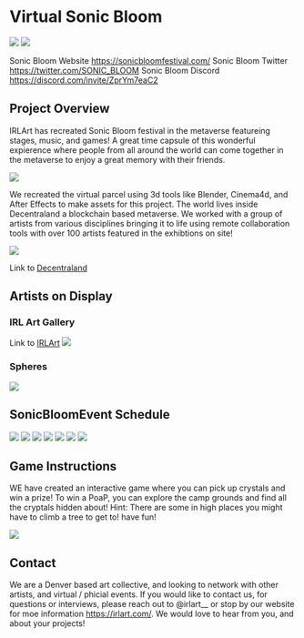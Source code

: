 # Virtual Sonic Bloom
![](https://i.imgur.com/vrGXlVu.png)
![](https://i.imgur.com/Z66zgN7.png)

Sonic Bloom Website https://sonicbloomfestival.com/
Sonic Bloom Twitter https://twitter.com/SONIC_BLOOM
Sonic Bloom Discord https://discord.com/invite/ZprYm7eaC2

## Project Overview
IRLArt has recreated Sonic Bloom festival in the metaverse featureing stages, music, and games! A great time capsule of this wonderful expierence where people from all around the world can come together in the metaverse to enjoy a great memory with their friends.

![](https://i.imgur.com/kVnb2m2.png)

We recreated the virtual parcel using 3d tools like Blender, Cinema4d, and After Effects to make assets for this project. The world lives inside Decentraland a blockchain based metaverse. We worked with a group of artists from various disciplines bringing it to life using remote collaboration tools with over 100 artists featured in the exhibtions on site! 

![](https://i.imgur.com/q3xe9XS.png)

Link to [Decentraland](https://decentraland.org/)

## Artists on Display


### IRL Art Gallery
Link to [IRLArt](https://irlart.com/)
![](https://i.imgur.com/DqOYDnw.png)


### Spheres
![](https://i.imgur.com/35nJU2H.png)


## SonicBloomEvent Schedule
![](https://i.imgur.com/2faGXBh.png)
![](https://i.imgur.com/tvkGcJs.jpg)
![](https://i.imgur.com/44fbJbK.jpg)
![](https://i.imgur.com/iz340qq.jpg)
![](https://i.imgur.com/r9HcnrA.jpg)
![](https://i.imgur.com/ueEU02b.jpg)
![](https://i.imgur.com/FfXUa4j.jpg)


## Game Instructions
WE have created an interactive game where you can pick up crystals and win a prize! To win a PoaP, you can explore the camp grounds and find all the cryptals hidden about! Hint: There are some in high places you might have to climb a tree to get to! have fun!

![](https://i.imgur.com/qTlAKuC.png)

## Contact
We are a Denver based art collective, and looking to network with other artists, and virtual / phicial events. If you would like to contact us, for questions or interviews, please reach out to @irlart__ or stop by our website for moe information https://irlart.com/. We would love to hear from you, and about your projects!






